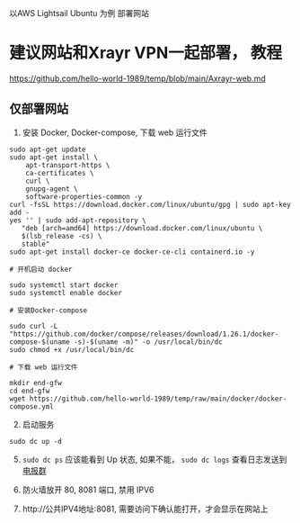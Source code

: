 以AWS Lightsail Ubuntu 为例 部署网站

# 建议网站和Xrayr VPN一起部署， 教程

https://github.com/hello-world-1989/temp/blob/main/Axrayr-web.md

## 仅部署网站
 1. 安装 Docker, Docker-compose, 下载 web 运行文件

```
sudo apt-get update
sudo apt-get install \
    apt-transport-https \
    ca-certificates \
    curl \
    gnupg-agent \
    software-properties-common -y
curl -fsSL https://download.docker.com/linux/ubuntu/gpg | sudo apt-key add -
yes '' | sudo add-apt-repository \
   "deb [arch=amd64] https://download.docker.com/linux/ubuntu \
   $(lsb_release -cs) \
   stable"
sudo apt-get install docker-ce docker-ce-cli containerd.io -y

# 开机启动 docker

sudo systemctl start docker
sudo systemctl enable docker

# 安装Docker-compose

sudo curl -L "https://github.com/docker/compose/releases/download/1.26.1/docker-compose-$(uname -s)-$(uname -m)" -o /usr/local/bin/dc
sudo chmod +x /usr/local/bin/dc

# 下载 web 运行文件

mkdir end-gfw
cd end-gfw
wget https://github.com/hello-world-1989/temp/raw/main/docker/docker-compose.yml

```

2. 启动服务

```
sudo dc up -d
```
   
5. `sudo dc ps` 应该能看到 Up 状态, 如果不能， `sudo dc logs` 查看日志发送到[电报群](https://t.me/end_gfw1)

6. 防火墙放开 80, 8081 端口, 禁用 IPV6

7. http://公共IPV4地址:8081, 需要访问下确认能打开，才会显示在网站上

